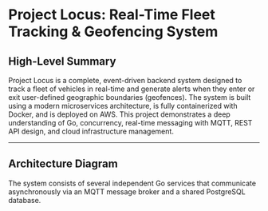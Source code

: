 # Project Locus: Real-Time Fleet Tracking & Geofencing System

## High-Level Summary

Project Locus is a complete, event-driven backend system designed to track a fleet of vehicles in real-time and generate alerts when they enter or exit user-defined geographic boundaries (geofences). The system is built using a modern microservices architecture, is fully containerized with Docker, and is deployed on AWS. This project demonstrates a deep understanding of Go, concurrency, real-time messaging with MQTT, REST API design, and cloud infrastructure management.

---
## Architecture Diagram

The system consists of several independent Go services that communicate asynchronously via an MQTT message broker and a shared PostgreSQL database.